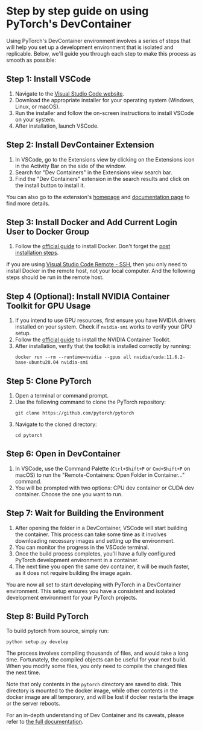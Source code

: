 # Step by step guide on using PyTorch's DevContainer

Using PyTorch's DevContainer environment involves a series of steps that will help you set up a development environment that is isolated and replicable. Below, we'll guide you through each step to make this process as smooth as possible:

## Step 1: Install VSCode

1. Navigate to the [Visual Studio Code website](https://code.visualstudio.com/).
2. Download the appropriate installer for your operating system (Windows, Linux, or macOS).
3. Run the installer and follow the on-screen instructions to install VSCode on your system.
4. After installation, launch VSCode.

## Step 2: Install DevContainer Extension

1. In VSCode, go to the Extensions view by clicking on the Extensions icon in the Activity Bar on the side of the window.
2. Search for "Dev Containers" in the Extensions view search bar.
3. Find the "Dev Containers" extension in the search results and click on the install button to install it.

You can also go to the extension's [homepage](https://marketplace.visualstudio.com/items?itemName=ms-vscode-remote.remote-containers) and [documentation page](https://code.visualstudio.com/docs/devcontainers/containers) to find more details.

## Step 3: Install Docker and Add Current Login User to Docker Group

1. Follow the [official guide](https://docs.docker.com/get-docker/) to install Docker. Don't forget the [post installation steps](https://docs.docker.com/engine/install/linux-postinstall/).

If you are using [Visual Studio Code Remote - SSH](https://code.visualstudio.com/docs/remote/ssh), then you only need to install Docker in the remote host, not your local computer. And the following steps should be run in the remote host.

## Step 4 (Optional): Install NVIDIA Container Toolkit for GPU Usage

1. If you intend to use GPU resources, first ensure you have NVIDIA drivers installed on your system. Check if `nvidia-smi` works to verify your GPU setup.
2. Follow the [official guide](https://docs.nvidia.com/datacenter/cloud-native/container-toolkit/latest/install-guide.html#docker) to install the NVIDIA Container Toolkit.
3. After installation, verify that the toolkit is installed correctly by running:
   ```
   docker run --rm --runtime=nvidia --gpus all nvidia/cuda:11.6.2-base-ubuntu20.04 nvidia-smi
   ```

## Step 5: Clone PyTorch

1. Open a terminal or command prompt.
2. Use the following command to clone the PyTorch repository:
   ```
   git clone https://github.com/pytorch/pytorch
   ```
3. Navigate to the cloned directory:
   ```
   cd pytorch
   ```

## Step 6: Open in DevContainer

1. In VSCode, use the Command Palette (`Ctrl+Shift+P` or `Cmd+Shift+P` on macOS) to run the "Remote-Containers: Open Folder in Container..." command.
2. You will be prompted with two options: CPU dev container or CUDA dev container. Choose the one you want to run.

## Step 7: Wait for Building the Environment

1. After opening the folder in a DevContainer, VSCode will start building the container. This process can take some time as it involves downloading necessary images and setting up the environment.
2. You can monitor the progress in the VSCode terminal.
3. Once the build process completes, you'll have a fully configured PyTorch development environment in a container.
4. The next time you open the same dev container, it will be much faster, as it does not require building the image again.

You are now all set to start developing with PyTorch in a DevContainer environment. This setup ensures you have a consistent and isolated development environment for your PyTorch projects.

## Step 8: Build PyTorch

To build pytorch from source, simply run:
   ```
   python setup.py develop
   ```

The process involves compiling thousands of files, and would take a long time. Fortunately, the compiled objects can be useful for your next build. When you modify some files, you only need to compile the changed files the next time.

Note that only contents in the `pytorch` directory are saved to disk. This directory is mounted to the docker image, while other contents in the docker image are all temporary, and will be lost if docker restarts the image or the server reboots.

For an in-depth understanding of Dev Container and its caveats, please refer to [the full documentation](https://code.visualstudio.com/docs/devcontainers/containers).
